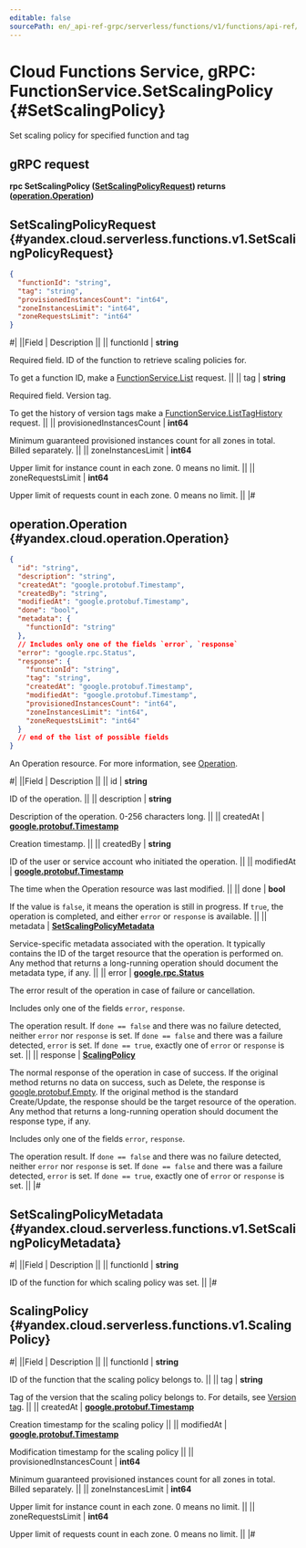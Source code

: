 ```yaml
---
editable: false
sourcePath: en/_api-ref-grpc/serverless/functions/v1/functions/api-ref/grpc/Function/setScalingPolicy.md
---
```


# Cloud Functions Service, gRPC: FunctionService.SetScalingPolicy {#SetScalingPolicy}

Set scaling policy for specified function and tag

## gRPC request

**rpc SetScalingPolicy ([SetScalingPolicyRequest](#yandex.cloud.serverless.functions.v1.SetScalingPolicyRequest)) returns ([operation.Operation](#yandex.cloud.operation.Operation))**

## SetScalingPolicyRequest {#yandex.cloud.serverless.functions.v1.SetScalingPolicyRequest}

```json
{
  "functionId": "string",
  "tag": "string",
  "provisionedInstancesCount": "int64",
  "zoneInstancesLimit": "int64",
  "zoneRequestsLimit": "int64"
}
```

#|
||Field | Description ||
|| functionId | **string**

Required field. ID of the function to retrieve scaling policies for.

To get a function ID, make a [FunctionService.List](/docs/functions/functions/api-ref/grpc/Function/list#List) request. ||
|| tag | **string**

Required field. Version tag.

To get the history of version tags make a [FunctionService.ListTagHistory](/docs/functions/functions/api-ref/grpc/Function/listTagHistory#ListTagHistory) request. ||
|| provisionedInstancesCount | **int64**

Minimum guaranteed provisioned instances count for all zones in total.
Billed separately. ||
|| zoneInstancesLimit | **int64**

Upper limit for instance count in each zone.
0 means no limit. ||
|| zoneRequestsLimit | **int64**

Upper limit of requests count in each zone.
0 means no limit. ||
|#

## operation.Operation {#yandex.cloud.operation.Operation}

```json
{
  "id": "string",
  "description": "string",
  "createdAt": "google.protobuf.Timestamp",
  "createdBy": "string",
  "modifiedAt": "google.protobuf.Timestamp",
  "done": "bool",
  "metadata": {
    "functionId": "string"
  },
  // Includes only one of the fields `error`, `response`
  "error": "google.rpc.Status",
  "response": {
    "functionId": "string",
    "tag": "string",
    "createdAt": "google.protobuf.Timestamp",
    "modifiedAt": "google.protobuf.Timestamp",
    "provisionedInstancesCount": "int64",
    "zoneInstancesLimit": "int64",
    "zoneRequestsLimit": "int64"
  }
  // end of the list of possible fields
}
```

An Operation resource. For more information, see [Operation](/docs/api-design-guide/concepts/operation).

#|
||Field | Description ||
|| id | **string**

ID of the operation. ||
|| description | **string**

Description of the operation. 0-256 characters long. ||
|| createdAt | **[google.protobuf.Timestamp](https://developers.google.com/protocol-buffers/docs/reference/google.protobuf#timestamp)**

Creation timestamp. ||
|| createdBy | **string**

ID of the user or service account who initiated the operation. ||
|| modifiedAt | **[google.protobuf.Timestamp](https://developers.google.com/protocol-buffers/docs/reference/google.protobuf#timestamp)**

The time when the Operation resource was last modified. ||
|| done | **bool**

If the value is `false`, it means the operation is still in progress.
If `true`, the operation is completed, and either `error` or `response` is available. ||
|| metadata | **[SetScalingPolicyMetadata](#yandex.cloud.serverless.functions.v1.SetScalingPolicyMetadata)**

Service-specific metadata associated with the operation.
It typically contains the ID of the target resource that the operation is performed on.
Any method that returns a long-running operation should document the metadata type, if any. ||
|| error | **[google.rpc.Status](https://cloud.google.com/tasks/docs/reference/rpc/google.rpc#status)**

The error result of the operation in case of failure or cancellation.

Includes only one of the fields `error`, `response`.

The operation result.
If `done == false` and there was no failure detected, neither `error` nor `response` is set.
If `done == false` and there was a failure detected, `error` is set.
If `done == true`, exactly one of `error` or `response` is set. ||
|| response | **[ScalingPolicy](#yandex.cloud.serverless.functions.v1.ScalingPolicy)**

The normal response of the operation in case of success.
If the original method returns no data on success, such as Delete,
the response is [google.protobuf.Empty](https://developers.google.com/protocol-buffers/docs/reference/google.protobuf#google.protobuf.Empty).
If the original method is the standard Create/Update,
the response should be the target resource of the operation.
Any method that returns a long-running operation should document the response type, if any.

Includes only one of the fields `error`, `response`.

The operation result.
If `done == false` and there was no failure detected, neither `error` nor `response` is set.
If `done == false` and there was a failure detected, `error` is set.
If `done == true`, exactly one of `error` or `response` is set. ||
|#

## SetScalingPolicyMetadata {#yandex.cloud.serverless.functions.v1.SetScalingPolicyMetadata}

#|
||Field | Description ||
|| functionId | **string**

ID of the function for which scaling policy was set. ||
|#

## ScalingPolicy {#yandex.cloud.serverless.functions.v1.ScalingPolicy}

#|
||Field | Description ||
|| functionId | **string**

ID of the function that the scaling policy belongs to. ||
|| tag | **string**

Tag of the version that the scaling policy belongs to. For details, see [Version tag](/docs/functions/concepts/function#tag). ||
|| createdAt | **[google.protobuf.Timestamp](https://developers.google.com/protocol-buffers/docs/reference/google.protobuf#timestamp)**

Creation timestamp for the scaling policy ||
|| modifiedAt | **[google.protobuf.Timestamp](https://developers.google.com/protocol-buffers/docs/reference/google.protobuf#timestamp)**

Modification timestamp for the scaling policy ||
|| provisionedInstancesCount | **int64**

Minimum guaranteed provisioned instances count for all zones in total.
Billed separately. ||
|| zoneInstancesLimit | **int64**

Upper limit for instance count in each zone.
0 means no limit. ||
|| zoneRequestsLimit | **int64**

Upper limit of requests count in each zone.
0 means no limit. ||
|#